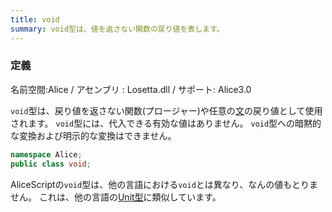 ```yaml
---
title: void
summary: void型は、値を返さない関数の戻り値を表します。
---
```

### 定義
名前空間:Alice / アセンブリ : Losetta.dll / サポート: Alice3.0

`void`型は、戻り値を返さない関数(プロージャー)や任意の[文](../../general/statement.md)の戻り値として使用されます。
`void`型には、代入できる有効な値はありません。
`void`型への暗黙的な変換および明示的な変換はできません。

```cs title="AliceScript"
namespace Alice;
public class void;
```

AliceScriptの`void`型は、他の言語における`void`とは異なり、なんの値もとりません。
これは、他の言語の[Unit型](https://en.wikipedia.org/wiki/Unit_type)に類似しています。